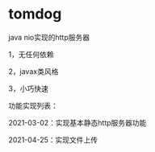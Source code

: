 # tomdog
java nio实现的http服务器

1，无任何依赖

2，javax类风格

3，小巧快速

功能实现列表：

2021-03-02：实现基本静态http服务器功能

2021-04-25：实现文件上传
